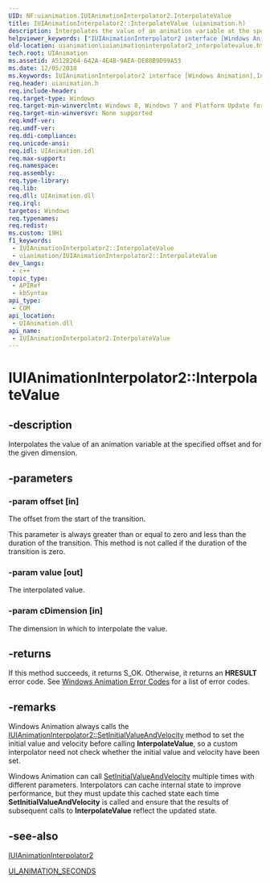 ```yaml
---
UID: NF:uianimation.IUIAnimationInterpolator2.InterpolateValue
title: IUIAnimationInterpolator2::InterpolateValue (uianimation.h)
description: Interpolates the value of an animation variable at the specified offset and for the given dimension.
helpviewer_keywords: ["IUIAnimationInterpolator2 interface [Windows Animation]","InterpolateValue method","IUIAnimationInterpolator2.InterpolateValue","IUIAnimationInterpolator2::InterpolateValue","InterpolateValue","InterpolateValue method [Windows Animation]","InterpolateValue method [Windows Animation]","IUIAnimationInterpolator2 interface","uianimation.iuianimationinterpolator2_interpolatevalue","uianimation/IUIAnimationInterpolator2::InterpolateValue"]
old-location: uianimation\iuianimationinterpolator2_interpolatevalue.htm
tech.root: UIAnimation
ms.assetid: A512B264-642A-4E4B-9AEA-DE80B9D99A53
ms.date: 12/05/2018
ms.keywords: IUIAnimationInterpolator2 interface [Windows Animation],InterpolateValue method, IUIAnimationInterpolator2.InterpolateValue, IUIAnimationInterpolator2::InterpolateValue, InterpolateValue, InterpolateValue method [Windows Animation], InterpolateValue method [Windows Animation],IUIAnimationInterpolator2 interface, uianimation.iuianimationinterpolator2_interpolatevalue, uianimation/IUIAnimationInterpolator2::InterpolateValue
req.header: uianimation.h
req.include-header: 
req.target-type: Windows
req.target-min-winverclnt: Windows 8, Windows 7 and Platform Update for Windows 7 [desktop apps \| UWP apps]
req.target-min-winversvr: None supported
req.kmdf-ver: 
req.umdf-ver: 
req.ddi-compliance: 
req.unicode-ansi: 
req.idl: UIAnimation.idl
req.max-support: 
req.namespace: 
req.assembly: 
req.type-library: 
req.lib: 
req.dll: UIAnimation.dll
req.irql: 
targetos: Windows
req.typenames: 
req.redist: 
ms.custom: 19H1
f1_keywords:
 - IUIAnimationInterpolator2::InterpolateValue
 - uianimation/IUIAnimationInterpolator2::InterpolateValue
dev_langs:
 - c++
topic_type:
 - APIRef
 - kbSyntax
api_type:
 - COM
api_location:
 - UIAnimation.dll
api_name:
 - IUIAnimationInterpolator2.InterpolateValue
---
```


# IUIAnimationInterpolator2::InterpolateValue


## -description

Interpolates the value of an animation variable at the specified offset and for the given dimension.

## -parameters

### -param offset [in]

The offset from the start of the transition.

This parameter is always greater than or equal to zero and less than the duration of the transition. This method is not called if the duration of the transition is zero.

### -param value [out]

The interpolated value.

### -param cDimension [in]

The dimension in which to interpolate the value.

## -returns

If this method succeeds, it returns S_OK. Otherwise, it returns an  <b>HRESULT</b> error code. See <a href="https://docs.microsoft.com/windows/desktop/UIAnimation/uianimation-error-codes">Windows Animation Error Codes</a> for a list of error codes.

## -remarks

Windows Animation always calls the <a href="https://docs.microsoft.com/windows/desktop/api/uianimation/nf-uianimation-iuianimationinterpolator2-setinitialvalueandvelocity">IUIAnimationInterpolator2::SetInitialValueAndVelocity</a> method to set the initial value and velocity before calling <b>InterpolateValue</b>, so a custom interpolator need not check whether the initial value and velocity have been set.

Windows Animation can call <a href="https://docs.microsoft.com/windows/desktop/api/uianimation/nf-uianimation-iuianimationinterpolator2-setinitialvalueandvelocity">SetInitialValueAndVelocity</a> multiple times with different parameters. Interpolators can cache internal state to improve performance, but they must update this cached state each time <b>SetInitialValueAndVelocity</b> is called and ensure that the results of subsequent calls to <b>InterpolateValue</b> reflect the updated state.

## -see-also

<a href="https://docs.microsoft.com/windows/desktop/api/uianimation/nn-uianimation-iuianimationinterpolator2">IUIAnimationInterpolator2</a>



<a href="https://docs.microsoft.com/windows/desktop/UIAnimation/ui-animation-seconds">UI_ANIMATION_SECONDS</a>


